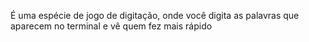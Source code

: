 É uma espécie de jogo de digitação, onde você digita as palavras que aparecem no terminal e vê quem fez mais rápido